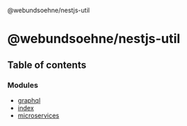 @webundsoehne/nestjs-util

# @webundsoehne/nestjs-util

## Table of contents

### Modules

- [graphql](modules/graphql.md)
- [index](modules/index.md)
- [microservices](modules/microservices.md)
